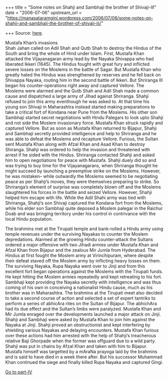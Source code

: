 +++
title = "Some notes on Shahji and Sambhaji the brother of Shivaji-III"
date = "2006-07-06"
upstream_url = "https://manasataramgini.wordpress.com/2006/07/06/some-notes-on-shahji-and-sambhaji-the-brother-of-shivaji-iii/"

+++
Source: [here](https://manasataramgini.wordpress.com/2006/07/06/some-notes-on-shahji-and-sambhaji-the-brother-of-shivaji-iii/).

Mustafa Khan’s invasions  
Shah Jahan called on Adil Shah and Qutb Shah to destroy the Hindus of
the South and bring the whole of Hind under Islam. First, Mustafa Khan
attacked the Vijayanagaran army lead by the Nayaka Shivappa who had
liberated Ikkeri (1645). The Hindus fought with great fury and inflicted
severe losses on the Moslems in the battle of Sagar. But Mustafa Khan
who greatly hated the Hindus was strengthened by reserves and he fell
back on Shivappa Nayaka, routing him in the second battle of Ikkeri. But
Shriranga III began his counter-operations right away and captured
Vellore. The Moslems were alarmed and the Qutb Shah and Adil Shah made a
common cause and dispatched a large army of Jihad against Shriranga.
Shahji refused to join this army eventhough he was asked to. At that
time his young son Shivaji in Maharashtra instead started making
preparations to take a critical fort of Kondana near Pune from the
Moslems. His other son Sambhaji started secret negotiations with Hindu
Palegars to look upto Shahji and not side the Moslem invasionary force.
Mustafa Khan struck rapidly and captured Vellore. But as soon as Mustafa
Khan returned to Bijapur, Shahji and Sambhaji secretly provided
intelligence and help to Shriranga and he was able to defeat the Moslems
and recapture Vellore. Furious, the Sultan sent Mustafa Khan along with
Afzal Khan and Asad Khan to destroy Shiranga. Shahji was ordered to help
the invasion and threatened with arrest if he sided with the Hindus.
Shriranga contacted Shahji and asked him to open negotiations for peace
with Mustafa. Shahji duely did so and was trying to buy time for the
Vijayanagarans, when Shriranga thought he might succeed by launching a
preemptive strike on the Moslems. However, he was mistaken– while
outwardly the Moslems seemed to be negotiating peace as per Shahji’s
moves, they were themselves preparing to strike. So Shriranga’s element
of surprise was completely blown off and the Moslems slaughtered his
forces in the battle and seized Vellore. However, Shahji helped him
escape with life. While the Adil Shahi army was tied with Shriranga,
Shahji’s son Shivaji captured the Kondana fort from the Moslems, while
his elder son Sambhaji quite deposed a Moslem palegar in the Raichur
Doab and was bringing territory under his control in contrivance with
the local Hindu population.

The brahmins met at the Tirupati temple and bank-rolled a Hindu army
using temple revenues under the surviving Nayakas to counter the Moslem
depredations. Alarmed at the growing Hindu counter-attack the Sultans
ordered a major offensive with two Jihadi armies under Mustafa Khan and
Afzal Khan from Bijapur and the zealous Mir Jumla from Hyderabad. The
Hindus at first fought the Moslem army at Virinchipuram, where despite
their defeat staved off the Moslem army by inflicting heavy losses on
them. The surviving Nayaka, Rupa Nayaka went over to Jinji and from this
excellent fort began operations against the Moslems with the Tirupati
funds. He kept hitting the Moslem armies repeatedly and kept retreating
to his fort. Sambhaji kept providing the Nayaka secretly with
intelligence and was thus coming of his own in conceiving a nationalist
Hindu cause, much as his brother was in Maharashtra. The brahmins at the
Tirupati meet also decided to take a second course of action and
selected a set of expert tantriks to perform a series of abhicAra rites
on the Sultan of Bijapur. The abhichAra had its due effect and the
Sultan’s limbs were paralyzed. Mustafa Khan and Mir Jumla enraged over
the developments launched a major attack on Jinji. Shahji and Sambhaji
were asked by Mustafa Khan to join him against the Nayaka at Jinji.
Shahji proved an obstructionist and kept interfering by shielding
various Nayakas and delaying encounters. Mustafa Khan furious over these
actions had him arrested with the help of Shahji’s treacherous relative
Baji Ghorpade when the former was offguard due to a wild party. Shahji
was put in chains by Afzal Khan and taken with him to Bijapur. Mustafa
himself was targetted by a mAraNa prayoga laid by the brahmins and is
said to have died in a week there after. But his successor Muhammad Khan
continued the siege and finally killed Rupa Nayaka and captured Gingi.

[Go to
part-IV](https://manasataramgini.wordpress.com/2006/07/07/some-notes-on-shahji-and-sambhaji-the-brother-of-shivaji-iv/)

